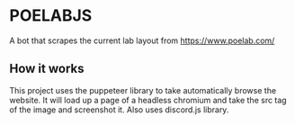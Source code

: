 # POELABJS

A bot that scrapes the current lab layout from https://www.poelab.com/

## How it works

This project uses the puppeteer library to take automatically browse the website. It will load up a page of a headless chromium and take the src tag of the image and screenshot it. Also uses discord.js library.
